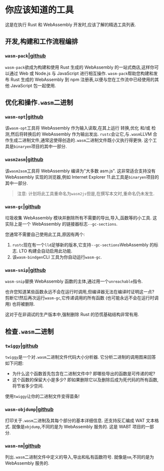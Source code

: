 # 你应该知道的工具

这是在执行 Rust 和 WebAssembly 开发时,应该了解的精选工具列表.

## 开发,构建和工作流程编排

### `wasm-pack`\|[github](https://github.com/rustwasm/wasm-pack)

`wasm-pack`欲成为构建和使用 Rust 生成的 WebAssembly 的一站式商店,这样你可以通过 Web 或 Node.js 与 JavaScript 进行相互操作. `wasm-pack`帮助您构建和发布 Rust 生成的 WebAssembly 到 npm 注册表,以便与您在工作流中已经使用的其他 JavaScript 包一起使用.

## 优化和操作`.wasm`二进制

### `wasm-opt`\|[github](https://github.com/WebAssembly/binaryen)

该`wasm-opt`工具将 WebAssembly 作为输入读取,在其上运行 转换,优化 和/或 检测,然后将转换后的 WebAssembly 作为输出发出. `rustc`会让它,与`.wasm`LLVM 合作生成二进制文件,通常这使得创造的`.wasm`二进制文件既小又执行得更快. 这个工具是`binaryen`项目的其中一部分.

### `wasm2asm`\|[github](https://github.com/WebAssembly/binaryen)

该`wasm2asm`工具将 WebAssembly 编译为"大多数 asm.js". 这非常适合支持没有 WebAssembly 实现的浏览器,例如 Internet Explorer 11.此工具是`binaryen`项目的其中一部分.

> 注意: 计划将此工具重命名为`wasm2js`但是,在撰写本文时,重命名仍未发生.

### `wasm-gc`\|[github](https://github.com/alexcrichton/wasm-gc)

垃圾收集 WebAssembly 模块并删除所有不需要的导出,导入,函数等的小工具. 这实际上是一个 WebAssembly 的链接器标志`--gc-sections`.

您通常不需要自己使用此工具,原因有两个:

1.  `rustc`现在有一个`lld`足够新的版本,它支持`--gc-sections`WebAssembly 的标志. LTO 构建会自动启用此功能.
2.  该`wasm-bindgen`CLI 工具为你自动运行`wasm-gc`.

### `wasm-snip`\|[github](https://github.com/rustwasm/wasm-snip)

`wasm-snip`替换 WebAssembly 函数的主体,通过用一个`unreachable`指令.

也许您知道某些函数永远不会在运行时调用,但编译器无法在编译时证明这一点? 剪断它!然后再次运行`wasm-gc`,它传递调用的所有函数 (也可能永远不会在运行时调用) 也将被删除.

这对于在非调试的生产版本中,强制删除 Rust 的恐慌基础结构非常有用.

## 检查`.wasm`二进制

### `twiggy`\|[github](https://github.com/rustwasm/twiggy)

`twiggy`是一个对`.wasm`二进制文件代码大小分析器. 它分析二进制的调用图来回答如下问题:

- 为什么这个函数首先包含在二进制文件中? 即哪些导出的函数是可传递的呢?
- 这个函数的保留大小是多少? 即如果删除它以及删除后成为死代码的所有函数,将节省多少空间.

使用`twiggy`让你的二进制文件变得苗条!

### `wasm-objdump`\|[github](https://github.com/WebAssembly/wabt)

打印关于`.wasm`二进制及其每个部分的基本详细信息. 还支持反汇编成 WAT 文本格式. 就像是`objdump`,不同的是为 WebAssembly 服务的. 这是 WABT 项目的一部分.

### `wasm-nm`\|[github](https://github.com/fitzgen/wasm-nm)

列出`.wasm`二进制文件中定义的导入,导出和私有函数符号. 就像是`nm`,不同的是为 WebAssembly 服务的.
